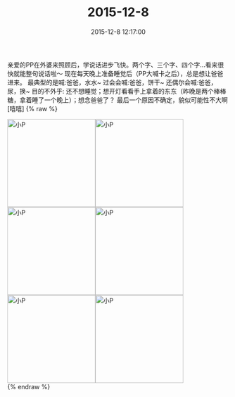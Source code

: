 ﻿---
title: "2015-12-8"
date: 2015-12-8 12:17:00
tags: 文字
categories: 妈妈
---
亲爱的PP在外婆来照顾后，学说话进步飞快。两个字、三个字、四个字…看来很快就能整句说话啦～
现在每天晚上准备睡觉后（PP大喊卡之后），总是想让爸爸进来。
最典型的是喊:爸爸，水水~
过会会喊:爸爸，饼干~
还偶尔会喊:爸爸，尿，换~
目的不外乎:
还不想睡觉；想开灯看看手上拿着的东东（昨晚是两个棒棒糖，拿着睡了一个晚上）；想念爸爸了？
最后一个原因不确定，貌似可能性不大啊
[嘻嘻]
{% raw %}
<div style="width:500 px">
<div style="float:left; width:100 px"><img src="/images/微信图片_20171012113244.jpg" width="200" alt="小P"></div>
<div style="float:left; width:100 px"><img src="/images/微信图片_20171012113255.jpg" width="200" alt="小P"></div>
<div style="float:left; width:100 px"><img src="/images/微信图片_20171012113305.jpg" width="200" alt="小P"></div>
<div style="float:left; width:100 px"><img src="/images/微信图片_20171012113314.jpg" width="200" alt="小P"></div>
<div style="float:left; width:100 px"><img src="/images/微信图片_20171012113323.jpg" width="200" alt="小P"></div>
<div style="float:left; width:100 px"><img src="/images/微信图片_20171012113333.jpg" width="200" alt="小P"></div>
<div style="clear:both"></div>
</div>
{% endraw %}